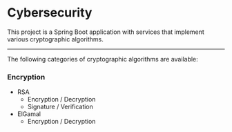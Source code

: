 # Cybersecurity

This project is a Spring Boot application with services that implement various cryptographic algorithms.

---

The following categories of cryptographic algorithms are available:

### Encryption

- RSA
  - Encryption / Decryption
  - Signature / Verification
- ElGamal
  - Encryption / Decryption

